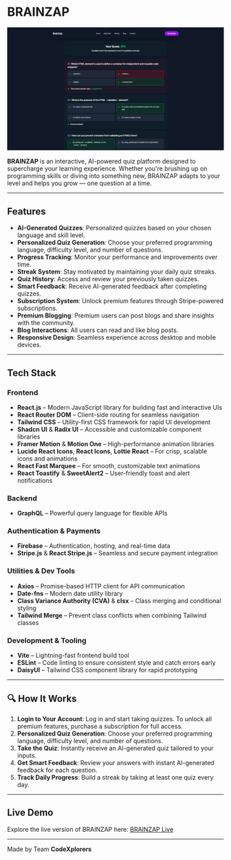 # BRAINZAP

![BrainZap Banner](./public/quiz-result.png)

**BRAINZAP** is an interactive, AI-powered quiz platform designed to supercharge your learning experience. Whether you're brushing up on programming skills or diving into something new, BRAINZAP adapts to your level and helps you grow — one question at a time.

---

## Features

- **AI-Generated Quizzes**: Personalized quizzes based on your chosen language and skill level.
- **Personalized Quiz Generation**: Choose your preferred programming language, difficulty level, and number of questions.
- **Progress Tracking**: Monitor your performance and improvements over time.
- **Streak System**: Stay motivated by maintaining your daily quiz streaks.
- **Quiz History**: Access and review your previously taken quizzes.
- **Smart Feedback**: Receive AI-generated feedback after completing quizzes.
- **Subscription System**: Unlock premium features through Stripe-powered subscriptions.
- **Premium Blogging**: Premium users can post blogs and share insights with the community.
- **Blog Interactions**: All users can read and like blog posts.
- **Responsive Design**: Seamless experience across desktop and mobile devices.

---

## Tech Stack

### Frontend

- **React.js** – Modern JavaScript library for building fast and interactive UIs
- **React Router DOM** – Client-side routing for seamless navigation
- **Tailwind CSS** – Utility-first CSS framework for rapid UI development
- **Shadcn UI** & **Radix UI** – Accessible and customizable component libraries
- **Framer Motion** & **Motion One** – High-performance animation libraries
- **Lucide React Icons**, **React Icons**, **Lottie React** – For crisp, scalable icons and animations
- **React Fast Marquee** – For smooth, customizable text animations
- **React Toastify** & **SweetAlert2** – User-friendly toast and alert notifications

### Backend

- **GraphQL** – Powerful query language for flexible APIs

### Authentication & Payments

- **Firebase** – Authentication, hosting, and real-time data
- **Stripe.js** & **React Stripe.js** – Seamless and secure payment integration

### Utilities & Dev Tools

- **Axios** – Promise-based HTTP client for API communication
- **Date-fns** – Modern date utility library
- **Class Variance Authority (CVA)** & **clsx** – Class merging and conditional styling
- **Tailwind Merge** – Prevent class conflicts when combining Tailwind classes

### Development & Tooling

- **Vite** – Lightning-fast frontend build tool
- **ESLint** – Code linting to ensure consistent style and catch errors early
- **DaisyUI** – Tailwind CSS component library for rapid prototyping

---

## 🔍 How It Works

1. **Login to Your Account**: Log in and start taking quizzes. To unlock all premium features, purchase a subscription for full access.
2. **Personalized Quiz Generation**: Choose your preferred programming language, difficulty level, and number of questions.
3. **Take the Quiz**: Instantly receive an AI-generated quiz tailored to your inputs.
4. **Get Smart Feedback**: Review your answers with instant AI-generated feedback for each question.
5. **Track Daily Progress**: Build a streak by taking at least one quiz every day.

---

## Live Demo

Explore the live version of BRAINZAP here: [BRAINZAP Live](https://brain-zap-99226.web.app/)

---

Made by Team **CodeXplorers**

